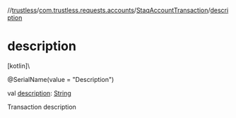 //[trustless](../../../index.md)/[com.trustless.requests.accounts](../index.md)/[StaqAccountTransaction](index.md)/[description](description.md)

# description

[kotlin]\

@SerialName(value = &quot;Description&quot;)

val [description](description.md): [String](https://kotlinlang.org/api/latest/jvm/stdlib/kotlin/-string/index.html)

Transaction description
